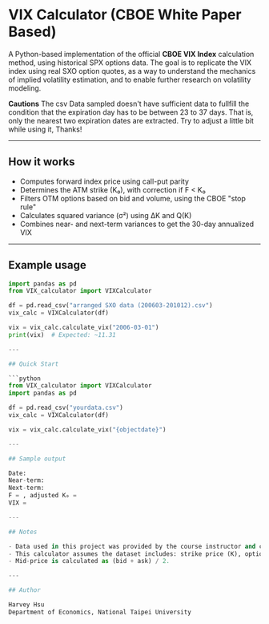 # VIX Calculator (CBOE White Paper Based)

A Python-based implementation of the official **CBOE VIX Index** calculation method, using historical SPX options data.
The goal is to replicate the VIX index using real SXO option quotes, as a way to understand the mechanics of implied volatility estimation, and to enable further research on volatility modeling.


**Cautions**
The csv Data sampled doesn't have sufficient data to fullfill the condition that the expiration day has to be between 23 to 37 days. That is, only the nearest two expiration dates are extracted. Try to adjust a little bit while using it, Thanks! 

---

## How it works

- Computes forward index price using call-put parity
- Determines the ATM strike (K₀), with correction if F < K₀
- Filters OTM options based on bid and volume, using the CBOE "stop rule"
- Calculates squared variance (σ²) using ΔK and Q(K)
- Combines near- and next-term variances to get the 30-day annualized VIX

---

## Example usage

```python
import pandas as pd
from VIX_calculator import VIXCalculator

df = pd.read_csv("arranged SXO data (200603-201012).csv")
vix_calc = VIXCalculator(df)

vix = vix_calc.calculate_vix("2006-03-01")
print(vix)  # Expected: ~11.31

---

## Quick Start

```python
from VIX_calculator import VIXCalculator
import pandas as pd

df = pd.read_csv("yourdata.csv")
vix_calc = VIXCalculator(df)

vix = vix_calc.calculate_vix("{objectdate}")

---

## Sample output

Date: 
Near-term: 
Next-term: 
F = , adjusted K₀ = 
VIX = 

---

## Notes

- Data used in this project was provided by the course instructor and contains historical SXO (TXO) option quotes from 2006–2010.
- This calculator assumes the dataset includes: strike price (K), option type (PC), bid/ask quotes, risk-free rate (rf), and time-to-expiry (T).
- Mid-price is calculated as (bid + ask) / 2.

---

## Author

Harvey Hsu  
Department of Economics, National Taipei University
